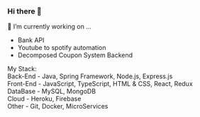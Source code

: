 ### Hi there 👋

🔭 I’m currently working on ...
- Bank API 
- Youtube to spotify automation 
- Decomposed Coupon System Backend


My Stack:\
Back-End - Java, Spring Framework, Node.js, Express.js  \
Front-End - JavaScript, TypeScript, HTML & CSS, React, Redux\
DataBase - MySQL, MongoDB\
Cloud - Heroku, Firebase\
Other - Git, Docker, MicroServices

<!--
**daniel-aziz/daniel-aziz** is a ✨ _special_ ✨ repository because its `README.md` (this file) appears on your GitHub profile.

Here are some ideas to get you started:


- 🌱 I’m currently learning ...
- 👯 I’m looking to collaborate on ...
- 🤔 I’m looking for help with ...
- 💬 Ask me about ...
- 📫 How to reach me: ...
- 😄 Pronouns: ...
- ⚡ Fun fact: ...
-->
